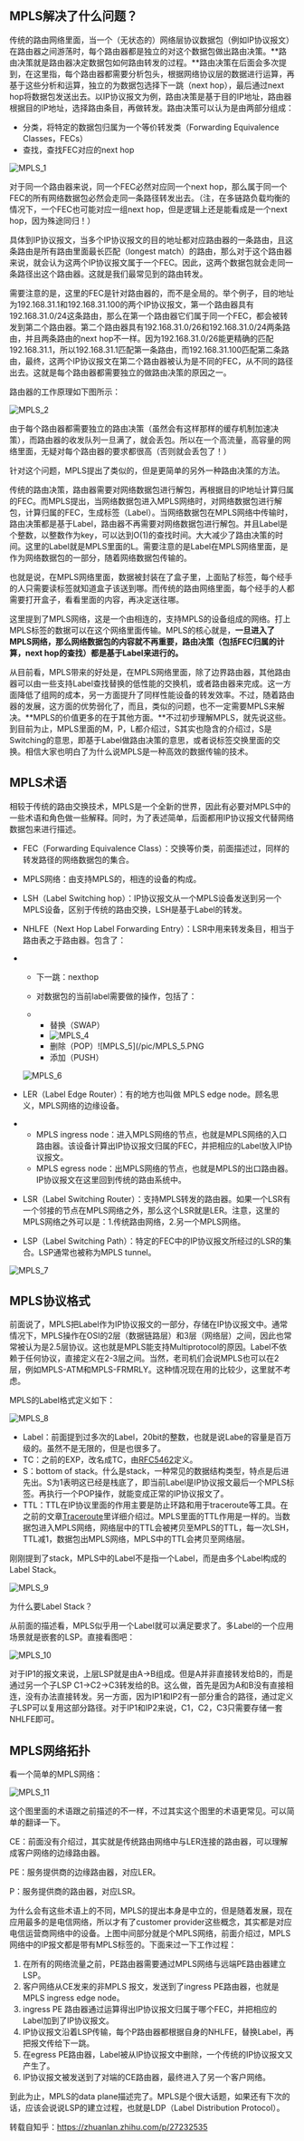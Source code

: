 ## **MPLS解决了什么问题？**

传统的路由网络里面，当一个（无状态的）网络层协议数据包（例如IP协议报文）在路由器之间游荡时，每个路由器都是独立的对这个数据包做出路由决策。**路由决策就是路由器决定数据包如何路由转发的过程。**路由决策在后面会多次提到，在这里指，每个路由器都需要分析包头，根据网络协议层的数据进行运算，再基于这些分析和运算，独立的为数据包选择下一跳（next hop），最后通过next hop将数据包发送出去。以IP协议报文为例，路由决策是基于目的IP地址，路由器根据目的IP地址，选择路由条目，再做转发。路由决策可以认为是由两部分组成：

- 分类，将特定的数据包归属为一个等价转发类（Forwarding Equivalence Classes，FECs）
- 查找，查找FEC对应的next hop

![MPLS_1](/pic/MPLS_1.jpg)

对于同一个路由器来说，同一个FEC必然对应同一个next hop，那么属于同一个FEC的所有网络数据包必然会走同一条路径转发出去。（注，在多链路负载均衡的情况下，一个FEC也可能对应一组next hop，但是逻辑上还是能看成是一个next hop，因为殊途同归！）

具体到IP协议报文，当多个IP协议报文的目的地址都对应路由器的一条路由，且这条路由是所有路由里面最长匹配（longest match）的路由，那么对于这个路由器来说，就会认为这两个IP协议报文属于一个FEC。因此，这两个数据包就会走同一条路径出这个路由器。这就是我们最常见到的路由转发。

需要注意的是，这里的FEC是针对路由器的，而不是全局的。举个例子，目的地址为192.168.31.1和192.168.31.100的两个IP协议报文，第一个路由器具有192.168.31.0/24这条路由，那么在第一个路由器它们属于同一个FEC，都会被转发到第二个路由器。第二个路由器具有192.168.31.0/26和192.168.31.0/24两条路由，并且两条路由的next hop不一样。因为192.168.31.0/26能更精确的匹配192.168.31.1，所以192.168.31.1匹配第一条路由，而192.168.31.100匹配第二条路由，最终，这两个IP协议报文在第二个路由器被认为是不同的FEC，从不同的路径出去。这就是每个路由器都需要独立的做路由决策的原因之一。

路由器的工作原理如下图所示：

![MPLS_2](/pic/MPLS_2.PNG)

由于每个路由器都需要独立的路由决策（虽然会有这样那样的缓存机制加速决策），而路由器的收发队列一旦满了，就会丢包。所以在一个高流量，高容量的网络里面，无疑对每个路由器的要求都很高（否则就会丢包了！）

针对这个问题，MPLS提出了类似的，但是更简单的另外一种路由决策的方法。

传统的路由决策，路由器需要对网络数据包进行解包，再根据目的IP地址计算归属的FEC。而MPLS提出，当网络数据包进入MPLS网络时，对网络数据包进行解包，计算归属的FEC，生成标签（Label）。当网络数据包在MPLS网络中传输时，路由决策都是基于Label，路由器不再需要对网络数据包进行解包。并且Label是个整数，以整数作为key，可以达到O(1)的查找时间。大大减少了路由决策的时间。这里的Label就是MPLS里面的L。需要注意的是Label在MPLS网络里面，是作为网络数据包的一部分，随着网络数据包传输的。

也就是说，在MPLS网络里面，数据被封装在了盒子里，上面贴了标签，每个经手的人只需要读标签就知道盒子该送到哪。而传统的路由网络里面，每个经手的人都需要打开盒子，看看里面的内容，再决定送往哪。

这里提到了MPLS网络，这是一个由相连的，支持MPLS的设备组成的网络。打上MPLS标签的数据可以在这个网络里面传输。MPLS的核心就是，**一旦进入了MPLS网络，那么网络数据包的内容就不再重要，路由决策（包括FEC归属的计算，next hop的查找）都是基于Label来进行的。**

从目前看，MPLS带来的好处是，在MPLS网络里面，除了边界路由器，其他路由器可以由一些支持Label查找替换的低性能的交换机，或者路由器来完成。这一方面降低了组网的成本，另一方面提升了同样性能设备的转发效率。不过，随着路由器的发展，这方面的优势弱化了，而且，类似的问题，也不一定需要MPLS来解决。**MPLS的价值更多的在于其他方面。**不过初步理解MPLS，就先说这些。到目前为止，MPLS里面的M，P，L都介绍过，S其实也隐含的介绍过，S是Switching的意思，即基于Label做路由决策的意思，或者说标签交换里面的交换。相信大家也明白了为什么说MPLS是一种高效的数据传输的技术。

## **MPLS术语**

相较于传统的路由交换技术，MPLS是一个全新的世界，因此有必要对MPLS中的一些术语和角色做一些解释。同时，为了表述简单，后面都用IP协议报文代替网络数据包来进行描述。

- FEC（Forwarding Equivalence Class）：交换等价类，前面描述过，同样的转发路径的网络数据包的集合。

- MPLS网络：由支持MPLS的，相连的设备的构成。

- LSH（Label Switching hop）：IP协议报文从一个MPLS设备发送到另一个MPLS设备，区别于传统的路由交换，LSH是基于Label的转发。

- NHLFE（Next Hop Label Forwarding Entry）：LSR中用来转发条目，相当于路由表之于路由器。包含了：

- - 下一跳：nexthop

  - 对数据包的当前label需要做的操作，包括了：

  - - 替换（SWAP）
    - ![MPLS_4](/pic/MPLS_4.PNG)
    - 删除（POP）![MPLS_5](/pic/MPLS_5.PNG
    - 添加（PUSH）

  ![MPLS_6](/pic/MPLS_6.PNG)

- LER（Label Edge Router）：有的地方也叫做 MPLS edge node。顾名思义，MPLS网络的边缘设备。

- - MPLS ingress node：进入MPLS网络的节点，也就是MPLS网络的入口路由器。该设备计算出IP协议报文归属的FEC，并把相应的Label放入IP协议报文。
  - MPLS egress node：出MPLS网络的节点，也就是MPLS的出口路由器。IP协议报文在这里回到传统的路由系统中。

- LSR（Label Switching Router）：支持MPLS转发的路由器。如果一个LSR有一个邻接的节点在MPLS网络之外，那么这个LSR就是LER。注意，这里的MPLS网络之外可以是：1.传统路由网络，2.另一个MPLS网络。

- LSP（Label Switching Path）：特定的FEC中的IP协议报文所经过的LSR的集合。LSP通常也被称为MPLS tunnel。

![MPLS_7](/pic/MPLS_7.PNG)

## **MPLS协议格式**

前面说了，MPLS把Label作为IP协议报文的一部分，存储在IP协议报文中。通常情况下，MPLS操作在OSI的2层（数据链路层）和3层（网络层）之间，因此也常常被认为是2.5层协议。这也就是MPLS能支持Multiprotocol的原因。Label不依赖于任何协议，直接定义在2-3层之间。当然，老司机们会说MPLS也可以在2层，例如MPLS-ATM和MPLS-FRMRLY。这种情况现在用的比较少，这里就不考虑。

MPLS的Label格式定义如下：

![MPLS_8](/pic/MPLS_8.PNG)

- Label：前面提到过多次的Label，20bit的整数，也就是说Labe的容量是百万级的。虽然不是无限的，但是也很多了。
- TC：之前的EXP，改名成TC，由[RFC5462](https://link.zhihu.com/?target=https%3A//tools.ietf.org/html/rfc5462)定义。
- S：bottom of stack。什么是stack，一种常见的数据结构类型，特点是后进先出。S为1表明这已经是栈底了，即当前Label是IP协议报文最后一个MPLS标签。再执行一个POP操作，就能变成正常的IP协议报文了。
- TTL：TTL在IP协议里面的作用主要是防止环路和用于traceroute等工具。在之前的文章[Traceroute](https://zhuanlan.zhihu.com/p/24982540)里详细介绍过。MPLS里面的TTL作用是一样的。当数据包进入MPLS网络，网络层中的TTL会被拷贝至MPLS的TTL，每一次LSH，TTL减1，数据包出MPLS网络，MPLS中的TTL会拷贝至网络层。

刚刚提到了stack，MPLS中的Label不是指一个Label，而是由多个Label构成的Label Stack。

![MPLS_9](/pic/MPLS_9.PNG)

为什么要Label Stack？

从前面的描述看，MPLS似乎用一个Label就可以满足要求了。多Label的一个应用场景就是嵌套的LSP。直接看图吧：

![MPLS_10](/pic/MPLS_10.PNG)

对于IP1的报文来说，上层LSP就是由A->B组成。但是A并非直接转发给B的，而是通过另一个子LSP C1->C2->C3转发给的B。这么做，首先是因为A和B没有直接相连，没有办法直接转发。另一方面，因为IP1和IP2有一部分重合的路径，通过定义子LSP可以复用这部分路径。对于IP1和IP2来说，C1，C2，C3只需要存储一套NHLFE即可。

## **MPLS网络拓扑**

看一个简单的MPLS网络：

![MPLS_11](/pic/MPLS_11.PNG)

这个图里面的术语跟之前描述的不一样，不过其实这个图里的术语更常见。可以简单的翻译一下。

CE：前面没有介绍过，其实就是传统路由网络中与LER连接的路由器，可以理解成客户网络的边缘路由器。

PE：服务提供商的边缘路由器，对应LER。

P：服务提供商的路由器，对应LSR。

为什么会有这些术语上的不同，MPLS的提出本身是中立的，但是随着发展，现在应用最多的是电信网络，所以才有了customer provider这些概念，其实都是对应电信运营商网络中的设备。上图中间部分就是个MPLS网络，前面介绍过，MPLS网络中的IP报文都是带有MPLS标签的。下面来过一下工作过程：

1. 在所有的网络流量之前，PE路由器需要通过MPLS网络与远端PE路由器建立LSP。
2. 客户网络从CE发来的非MPLS 报文，发送到了ingress PE路由器，也就是MPLS ingress edge node。
3. ingress PE 路由器通过运算得出IP协议报文归属于哪个FEC，并把相应的Label加到了IP协议报文。
4. IP协议报文沿着LSP传输，每个P路由器都根据自身的NHLFE，替换Label，再把报文传给下一跳。
5. 在egress PE路由器，Label被从IP协议报文中删除，一个传统的IP协议报文又产生了。
6. IP协议报文被发送到了对端的CE路由器，最终进入了另一个客户网络。

到此为止，MPLS的data plane描述完了。MPLS是个很大话题，如果还有下次的话，应该会说说LSP的建立过程，也就是LDP（Label Distribution Protocol）。

转载自知乎：https://zhuanlan.zhihu.com/p/27232535